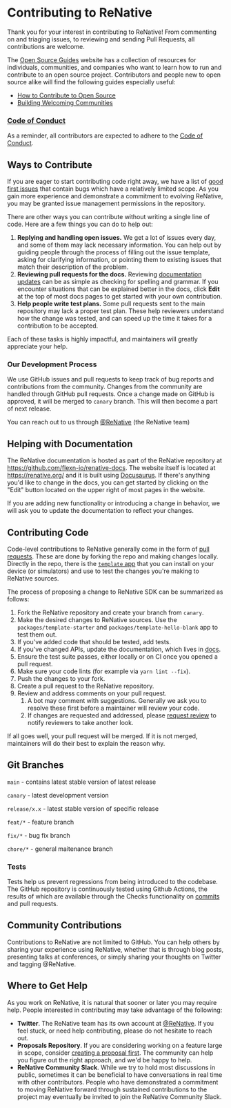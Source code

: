 # Contributing to ReNative

Thank you for your interest in contributing to ReNative! From commenting on and triaging issues, to reviewing and sending Pull Requests, all contributions are welcome.

The [Open Source Guides](https://opensource.guide/) website has a collection of resources for individuals, communities, and companies who want to learn how to run and contribute to an open source project. Contributors and people new to open source alike will find the following guides especially useful:

- [How to Contribute to Open Source](https://opensource.guide/how-to-contribute/)
- [Building Welcoming Communities](https://opensource.guide/building-community/)

### [Code of Conduct](CODE_OF_CONDUCT.md)

As a reminder, all contributors are expected to adhere to the [Code of Conduct](CODE_OF_CONDUCT.md).

## Ways to Contribute

If you are eager to start contributing code right away, we have a list of [good first issues](https://github.com/flexn-io/renative/labels/good%20first%20issue) that contain bugs which have a relatively limited scope. As you gain more experience and demonstrate a commitment to evolving ReNative, you may be granted issue management permissions in the repository.

There are other ways you can contribute without writing a single line of code. Here are a few things you can do to help out:

1. **Replying and handling open issues.** We get a lot of issues every day, and some of them may lack necessary information. You can help out by guiding people through the process of filling out the issue template, asking for clarifying information, or pointing them to existing issues that match their description of the problem.
2. **Reviewing pull requests for the docs.** Reviewing [documentation updates](https://github.com/flexn-io/renative/pulls) can be as simple as checking for spelling and grammar. If you encounter situations that can be explained better in the docs, click **Edit** at the top of most docs pages to get started with your own contribution.
3. **Help people write test plans.** Some pull requests sent to the main repository may lack a proper test plan. These help reviewers understand how the change was tested, and can speed up the time it takes for a contribution to be accepted.

Each of these tasks is highly impactful, and maintainers will greatly appreciate your help.

### Our Development Process

We use GitHub issues and pull requests to keep track of bug reports and contributions from the community. Changes from the community are handled through GitHub pull requests. Once a change made on GitHub is approved, it will be merged to `canary` branch. This will then become a part of next release.

You can reach out to us through [@ReNative](http://twitter.com/ReNative) (the ReNative team)

## Helping with Documentation

The ReNative documentation is hosted as part of the ReNative repository at https://github.com/flexn-io/renative-docs. The website itself is located at <https://renative.org/> and it is built using [Docusaurus](https://docusaurus.io/). If there's anything you'd like to change in the docs, you can get started by clicking on the "Edit" button located on the upper right of most pages in the website.

If you are adding new functionality or introducing a change in behavior, we will ask you to update the documentation to reflect your changes.

## Contributing Code

Code-level contributions to ReNative generally come in the form of [pull requests](https://help.github.com/en/articles/about-pull-requests). These are done by forking the repo and making changes locally. Directly in the repo, there is the [`template` app](/packages/template) that you can install on your device (or simulators) and use to test the changes you're making to ReNative sources.

The process of proposing a change to ReNative SDK can be summarized as follows:

1. Fork the ReNative repository and create your branch from `canary`.
2. Make the desired changes to ReNative sources. Use the `packages/template-starter` and `packages/template-hello-blank` app to test them out.
3. If you've added code that should be tested, add tests.
4. If you've changed APIs, update the documentation, which lives in [docs](https://github.com/flexn-io/renative-docs).
5. Ensure the test suite passes, either locally or on CI once you opened a pull request.
6. Make sure your code lints (for example via `yarn lint --fix`).
7. Push the changes to your fork.
8. Create a pull request to the ReNative repository.
9. Review and address comments on your pull request.
   1. A bot may comment with suggestions. Generally we ask you to resolve these first before a maintainer will review your code.
   2. If changes are requested and addressed, please [request review](https://docs.github.com/en/github/collaborating-with-pull-requests/proposing-changes-to-your-work-with-pull-requests/requesting-a-pull-request-review) to notify reviewers to take another look.

If all goes well, your pull request will be merged. If it is not merged, maintainers will do their best to explain the reason why.

## Git Branches

`main` - contains latest stable version of latest release

`canary` - latest development version

`release/x.x` - latest stable version of specific release

`feat/*` - feature branch

`fix/*` - bug fix branch

`chore/*` - general maitenance branch

### Tests

Tests help us prevent regressions from being introduced to the codebase. The GitHub repository is continuously tested using Github Actions, the results of which are available through the Checks functionality on [commits](https://github.com/flexn-io/renative/commits/HEAD) and pull requests.

## Community Contributions

Contributions to ReNative are not limited to GitHub. You can help others by sharing your experience using ReNative, whether that is through blog posts, presenting talks at conferences, or simply sharing your thoughts on Twitter and tagging @ReNative.

## Where to Get Help

As you work on ReNative, it is natural that sooner or later you may require help. People interested in contributing may take advantage of the following:

- **Twitter**. The ReNative team has its own account at [@ReNative](https://twitter.com/ReNative). If you feel stuck, or need help contributing, please do not hesitate to reach out.
- **Proposals Repository**. If you are considering working on a feature large in scope, consider [creating a proposal first](https://github.com/flexn-io/renative/discussions). The community can help you figure out the right approach, and we'd be happy to help.
- **ReNative Community Slack**. While we try to hold most discussions in public, sometimes it can be beneficial to have conversations in real time with other contributors. People who have demonstrated a commitment to moving ReNative forward through sustained contributions to the project may eventually be invited to join the ReNative Community Slack.
